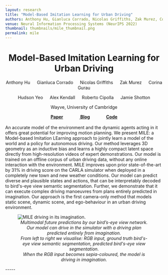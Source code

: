 ```yaml
---
layout: research
title: "Model-Based Imitation Learning for Urban Driving"
authors: Anthony Hu, Gianluca Corrado, Nicolas Griffiths, Zak Murez, Corina Gurau, Hudson Yeo, Alex Kendall, Roberto Cipolla, Jamie Shotton
venue: Neural Information Processing Systems (NeurIPS 2022)
thumbnail: thumbnails/mile_thumbnail.png
permalink: mile
---
```

<center>
<h1 class="page-title">Model-Based Imitation Learning for Urban Driving
</h1>

Anthony Hu &emsp; Gianluca Corrado &emsp; Nicolas Griffiths &emsp; Zak Murez &emsp; Corina Gurau 
<p>Hudson Yeo &emsp; Alex Kendall &emsp; Roberto Cipolla &emsp; Jamie Shotton</p>

<p>Wayve, University of Cambridge</p>
<b><a href="https://arxiv.org/pdf/2210.07729.pdf">Paper</a> &emsp; &emsp; &emsp;<a href="https://wayve.ai/thinking/learning-a-world-model-and-a-driving-policy/">
Blog</a> &emsp; &emsp; &emsp;<a href="https://github.com/wayveai/mile">Code</a></b>
</center>


<br/>
An accurate model of the environment and the dynamic agents acting in it offers great potential for improving motion planning. We present MILE: a Model-based Imitation LEarning approach to jointly learn a model of the world and a policy for autonomous driving. Our method leverages 3D geometry as an inductive bias and learns a highly compact latent space directly from high-resolution videos of expert demonstrations. Our model is trained on an offline corpus of urban driving data, without any online interaction with the environment. MILE improves upon prior state-of-the-art by 31% in driving score on the CARLA simulator when deployed in a completely new town and new weather conditions. Our model can predict diverse and plausible states and actions, that can be interpretably decoded to bird's-eye view semantic segmentation. Further, we demonstrate that it can execute complex driving manoeuvres from plans entirely predicted in imagination. Our approach is the first camera-only method that models static scene, dynamic scene, and ego-behaviour in an urban driving environment.
 
<figure>
    <img src='/research/mile_media/mile_driving_in_imagination.gif' alt='MILE driving in its imagination.' />
    <figcaption align='center'><em> Multimodal future predictions by our bird’s-eye view network.
Our model can drive in the simulator with a driving plan predicted entirely from imagination.
<br/>From left to right we visualise: RGB input, ground truth bird's-eye view semantic segmentation, predicted bird's-eye view segmentation.
<br/>When the RGB input becomes sepia-coloured, the model is driving in imagination.</em></figcaption>
</figure>
-----
